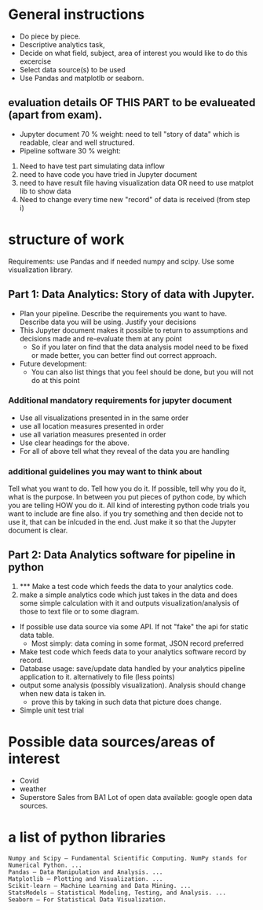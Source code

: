 # General instructions
* Do piece by piece. 
* Descriptive analytics task, 
* Decide on what field, subject, area of interest you would like to do this excercise
* Select data source(s) to be used
* Use Pandas and matplotlb or seaborn.

## evaluation details OF THIS PART to be evalueated (apart from exam). 
* Jupyter document 70 % weight: need to tell "story of data" which is readable, clear and well structured. 
* Pipeline software 30 % weight: 
1.  Need to have test part simulating data inflow
2.  need to have code you have tried in Jupyter document
3.  need to have result file having visualization data OR need to use matplot lib to show data 
4.  Need to change every time new "record" of data is received (from step i) 

# structure of work
Requirements: use Pandas and if needed numpy and scipy. Use some visualization library. 
## Part 1: Data Analytics: Story of data with Jupyter.
* Plan your pipeline. Describe the requirements you want to have. Describe data you will be using. Justify your decisions 
* This Jupyter document makes it possible to return to assumptions and decisions made and re-evaluate them at any point
  * So if you later on find that the data analysis model need to be fixed or made better, you can better find out correct approach.
* Future development: 
  * You can also list things that you feel should be done, but you will not do at this point
### Additional mandatory requirements for jupyter document
* Use all visualizations presented in in the same order
* use all location measures presented in order
* use all variation measures presented in order
* Use clear headings for the above. 
* For all of above tell what they reveal of the data you are handling

### additional guidelines you may want to think about
Tell what you want to do. Tell how you do it. If possible, tell why you do it, what is the purpose. In between you put pieces of python code, by which you are telling HOW you do it. All kind of interesting python code trials you want to include are fine also. if you try something and then decide not to use it, that can be inlcuded in the end. Just make it so that the Jupyter document is clear. 

## Part 2: Data Analytics  **software for pipeline in python**
1. *** Make a test code which feeds the data to your analytics code. 
2. make a simple analytics code which just takes in the data and does some simple calculation with it and outputs visualization/analysis of those to text file or to some diagram. 
* If possible use data source via some API. If not "fake" the api for static data table. 
  * Most simply: data coming in some format, JSON record preferred
* Make test code which feeds data to your analytics software record by record.  
* Database usage: save/update data handled by your analytics pipeline application to it. alternatively to file (less points) 
* output some analysis (possibly visualization). Analysis should change when new data is taken in. 
  * prove this by taking in such data that picture does change. 
* Simple unit test trial

# Possible data sources/areas of interest
* Covid
* weather
* Superstore Sales from BA1
Lot of open data available: google open data sources. 

# a list of python libraries
    Numpy and Scipy – Fundamental Scientific Computing. NumPy stands for Numerical Python. ...
    Pandas – Data Manipulation and Analysis. ...
    Matplotlib – Plotting and Visualization. ...
    Scikit-learn – Machine Learning and Data Mining. ...
    StatsModels – Statistical Modeling, Testing, and Analysis. ...
    Seaborn – For Statistical Data Visualization.

